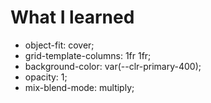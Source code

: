 # What I learned

- object-fit: cover;
- grid-template-columns: 1fr 1fr;
- background-color: var(--clr-primary-400);
- opacity: 1;
- mix-blend-mode: multiply;
